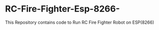 # RC-Fire-Fighter-Esp-8266-
This Repository contains code to Run RC Fire Fighter Robot on ESP(8266)
